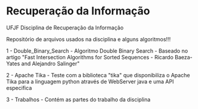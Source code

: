 # Recuperação da Informação
UFJF Disciplina de Recuperação da Informação


Repositório de arquivos usados na disciplina e alguns algoritmos!!!

1 - Double_Binary_Search - Algoritmo Double Binary Search - Baseado no artigo "Fast Intersection Algorithms for Sorted Sequences - Ricardo Baeza-Yates and Alejandro Salinger"

2 - Apache Tika - Teste com a biblioteca "tika" que disponibiliza o Apache Tika para a linguagem python através de WebServer java e uma API especifica

3 - Trabalhos - Contém as partes do trabalho da disciplina
